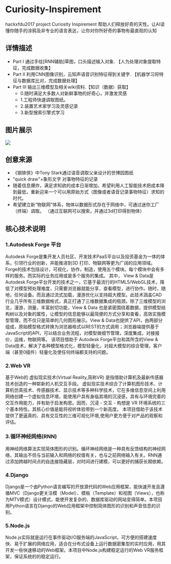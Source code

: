 # Curiosity-Inspirement
hackxfdu2017 project 
Curiosity Inspirement 帮助人们释放好奇的天性。让AI读懂你随手的涂鸦及非专业的语言表达，让你对你所好奇的事物有最直观的认知

## 详情描述
* Part I   通过手绘[RNN辅助]草图，口头描述输入对象.     【人为处理对象提取特征，完成数据收集】
* Part II   利用CNN图像识别，云知声语音识别特征得到关键字.     【机器学习将特征与数据库比对，完成数据处理】    
* Part III  输出三维模型及相关wiki资料.【知识（数据）获取】    
  * 0.随时满足大多数人对新鲜事物的好奇心，并激发灵感
  * 1.工程师快速调取图纸。
  * 2.装置艺术家学习及灵感记录
  * 3.新型搜索引擎式学习


## 图片展示
![](http://oo8jzybo8.bkt.clouddn.com/sword111111111.png)

## 创意来源
* 《钢铁侠》中Tony Stark通过语音调取父亲设计的世博园图纸
* "quick draw"+象形文字 对事物特征的记录
* 随着信息爆炸，满足求知欲的成本日渐增加。希望利用人工智能技术把成本降到最低，重新迎来一个可以用原始方式（图像或者语音记录事物特征）求知的时代。
* 希望建立新“物联网”体系，物体以数据形式存在于网络中，可通过迷你工厂（终端）调取。
（通过互联网可以搜索，并通过3d打印得到物体）

## 核心技术说明

### 1.Autodesk Forge 平台
Autodesk Forge是集开发人员社区、开发技术PaaS平台以及投资基金为一体的体系，引领行业的创新，并能推进到3D 打印、物联网等更为广阔的应用领域。
Forge的技术包括设计，可视化，协作，制造，使用五个模块。每个模块中会有多样的服务。而实际的业务应用或是多个服务的集成。
其中， View & Data是Autodesk Forge平台开发的技术之一，它基于最流行的HTML5/WebGL技术，降低了对模型预处理难度，只需要浏览器就能分享，查看模型，进行协作。随时，随地，任何设备。而且通过流式加载，漫游优化以支持超大模型。此技术涵盖CAD行业几乎所有三维数据格式，真正打通了三维数据集成的瓶颈。除了三维模型的浏览，漫游，测量，丰富剖切功能，View & Data 也是紧密围绕着数据，提供模型结构树以及对象的属性，让模型的信息能够以最简便的方式分享和查看，高效实施模型管理，而不仅只是简单的几何图形展示。View & Data也提供了API，由两部分组成，原始模型格式转换为浏览器格式以REST的方式调用；浏览器端提供基于JavaScript的API，可以结合业务流程，对模型做细节管理，深度集成，对接报价，运维，物联网等。
该项目借助于 Autodesk Forge平台和其所含的View & Data技术，解决了各种模型格式化，模型轻量化，对超大模型的综合管理，客户端（甚至0插件）轻量化及使任何终端都支持的问题。

### 2.Web VR
基于Web的 虚拟现实技术(Virtual Reality,简称VR) 是指借助计算机及最新传感器技术创造的一种崭新的人机交互手段。 虚拟现实技术综合了计算机图形技术、计算机仿真技术、传感器技术、显示技术等多种科学技术，它在多维信息空间上利用网络创建一个虚拟信息环境，能使用户具有身临其境的沉浸感，具有与环境完善的交互作用能力，并有助于启发构思。因而，沉浸 - 交互 - 构想是 VR 环境系统的三个基本特性。其核心价值是能将视听体验带到一个新高度。
本项目借助于该技术提供了更逼真的、具有交互性的三维可视化环境,使用户更方便于对产品的观察和评估。

### 3.循环神经网络(RNN)
用神经网络算法实现简体图形的识别。循环神经网络是一种具有反馈结构的神经网络，其输出不但与当前输入和网络的权值有关，也与之前网络输入有关。RNN通过添加跨越时间点的自连接隐藏层，对时间进行建模，可以更好的捕获长期依赖。

### 4.Django
Django是一个由Python语言编写的开放源代码的Web应用框架，能快速开发且遵循MVC（Django更关注模（Model）、模板（Template）和视图（Views），也称为MTV模式）设计模式，能使开发复杂的、数据库驱动的网站变得简单。本项目用Python语言在Django的Web应用框架中控制简体图形的识别和声音信息的识别。

### 5.Node.js
Node.js实际就是运行在事件驱动I/O服务端的JavaScript，可方便的搭建速度快、易于扩展的网络应用，适合在分布式设备上运行数据密集型的实时应用，用其开发一些快速移动的Web框架。本项目中Node.js构建稳定运行的Web VR服务框架，保证系统的的稳定运行。